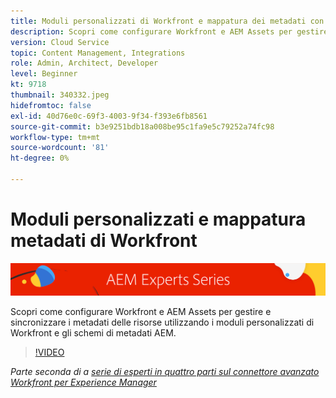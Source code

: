 ```yaml
---
title: Moduli personalizzati di Workfront e mappatura dei metadati con il connettore avanzato di Workfront per AEM
description: Scopri come configurare Workfront e AEM Assets per gestire e sincronizzare i metadati delle risorse utilizzando i moduli personalizzati di Workfront e gli schemi di metadati AEM.
version: Cloud Service
topic: Content Management, Integrations
role: Admin, Architect, Developer
level: Beginner
kt: 9718
thumbnail: 340332.jpeg
hidefromtoc: false
exl-id: 40d76e0c-69f3-4003-9f34-f393e6fb8561
source-git-commit: b3e9251bdb18a008be95c1fa9e5c79252a74fc98
workflow-type: tm+mt
source-wordcount: '81'
ht-degree: 0%

---
```


# Moduli personalizzati e mappatura metadati di Workfront

![Serie di esperti AEM](./assets/banner.png)

Scopri come configurare Workfront e AEM Assets per gestire e sincronizzare i metadati delle risorse utilizzando i moduli personalizzati di Workfront e gli schemi di metadati AEM.

>[!VIDEO](https://video.tv.adobe.com/v/340332?quality=12&learn=on)

_Parte seconda di a [serie di esperti in quattro parti sul connettore avanzato Workfront per Experience Manager](./overview.md)_
